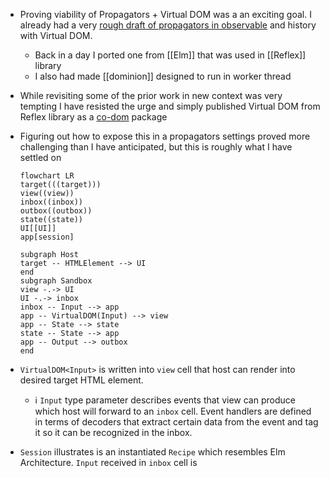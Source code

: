 - Proving viability of Propagators + Virtual DOM was a an exciting goal. I already had a very [rough draft of propagators in observable](https://observablehq.com/@gozala/propagators) and history with Virtual DOM.
	- Back in a day I ported one from [[Elm]] that was used in [[Reflex]] library
	- I also had made [[dominion]] designed to run in worker thread
- While revisiting some of the prior work in new context was very tempting I have resisted the urge and simply published Virtual DOM from Reflex library as a [co-dom](https://github.com/Gozala/co-dom) package
- Figuring out how to expose this in a propagators settings proved more challenging than I have anticipated, but this is roughly what I have settled on
  
  ```mermaid
  flowchart LR
  target(((target)))
  view((view))
  inbox((inbox))
  outbox((outbox))
  state((state))
  UI[[UI]]
  app[session]
  
  subgraph Host
  target -- HTMLElement --> UI
  end
  subgraph Sandbox
  view -.-> UI
  UI -.-> inbox 
  inbox -- Input --> app
  app -- VirtualDOM(Input) --> view
  app -- State --> state
  state -- State --> app
  app -- Output --> outbox
  end
  ```
- `VirtualDOM<Input>` is written into `view` cell that host can render into desired target HTML element.
	- ℹ️ `Input` type parameter describes events that view can produce which host will forward to an `inbox` cell. Event handlers are defined in terms of decoders that extract certain data from the event and tag it so it can be recognized in the inbox.
- `Session` illustrates is an instantiated `Recipe` which resembles Elm Architecture. `Input` received  in `inbox` cell is